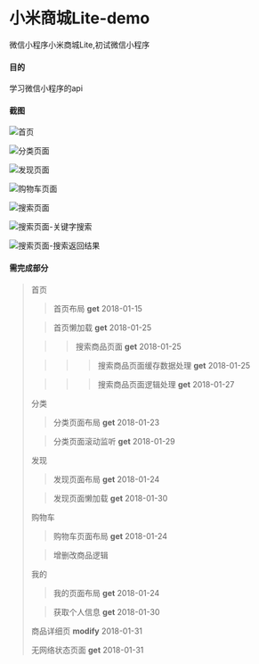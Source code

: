 # 小米商城Lite-demo
微信小程序小米商城Lite,初试微信小程序

#### 目的
学习微信小程序的api

#### 截图

![首页](https://github.com/lxs24sxl/readme_add_pic/raw/master/images/wxproject_mi/index.png)

![分类页面](https://github.com/lxs24sxl/readme_add_pic/raw/master/images/wxproject_mi/category.png)

![发现页面](https://github.com/lxs24sxl/readme_add_pic/raw/master/images/wxproject_mi/discovery.png)

![购物车页面](https://github.com/lxs24sxl/readme_add_pic/raw/master/images/wxproject_mi/cart.png)

![搜索页面](https://github.com/lxs24sxl/readme_add_pic/raw/master/images/wxproject_mi/search.png)

![搜索页面-关键字搜索](https://github.com/lxs24sxl/readme_add_pic/raw/master/images/wxproject_mi/search_key.png)

![搜索页面-搜索返回结果](https://github.com/lxs24sxl/readme_add_pic/raw/master/images/wxproject_mi/search_ret.png)


#### 需完成部分

> 首页
> > 首页布局 **get** 2018-01-15
>
> > 首页懒加载 **get** 2018-01-25
>
> > > 搜索商品页面 **get** 2018-01-25
>
> > > > 搜索商品页面缓存数据处理 **get** 2018-01-25
>
> > > > 搜索商品页面逻辑处理 **get** 2018-01-27
>
> 分类
> > 分类页面布局 **get** 2018-01-23
> 
> > 分类页面滚动监听 **get** 2018-01-29
>
> 发现
> > 发现页面布局 **get** 2018-01-24
>
> > 发现页面懒加载 **get** 2018-01-30
> 
> 购物车
> > 购物车页面布局 **get** 2018-01-24
>
> > 增删改商品逻辑
> 
> 我的
> > 我的页面布局 **get** 2018-01-24
> 
> > 获取个人信息 **get** 2018-01-30
>
> 商品详细页 **modify** 2018-01-31
> 
> 无网络状态页面 **get** 2018-01-31
